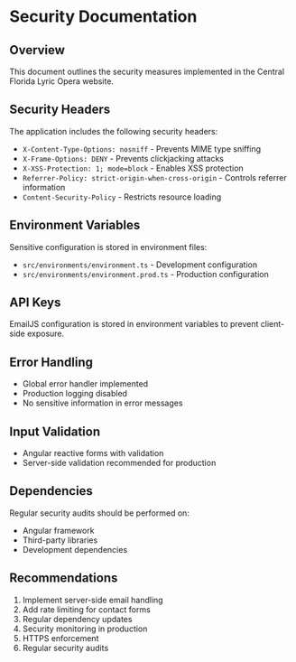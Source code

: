 # Security Documentation

## Overview
This document outlines the security measures implemented in the Central Florida Lyric Opera website.

## Security Headers
The application includes the following security headers:
- `X-Content-Type-Options: nosniff` - Prevents MIME type sniffing
- `X-Frame-Options: DENY` - Prevents clickjacking attacks
- `X-XSS-Protection: 1; mode=block` - Enables XSS protection
- `Referrer-Policy: strict-origin-when-cross-origin` - Controls referrer information
- `Content-Security-Policy` - Restricts resource loading

## Environment Variables
Sensitive configuration is stored in environment files:
- `src/environments/environment.ts` - Development configuration
- `src/environments/environment.prod.ts` - Production configuration

## API Keys
EmailJS configuration is stored in environment variables to prevent client-side exposure.

## Error Handling
- Global error handler implemented
- Production logging disabled
- No sensitive information in error messages

## Input Validation
- Angular reactive forms with validation
- Server-side validation recommended for production

## Dependencies
Regular security audits should be performed on:
- Angular framework
- Third-party libraries
- Development dependencies

## Recommendations
1. Implement server-side email handling
2. Add rate limiting for contact forms
3. Regular dependency updates
4. Security monitoring in production
5. HTTPS enforcement
6. Regular security audits

